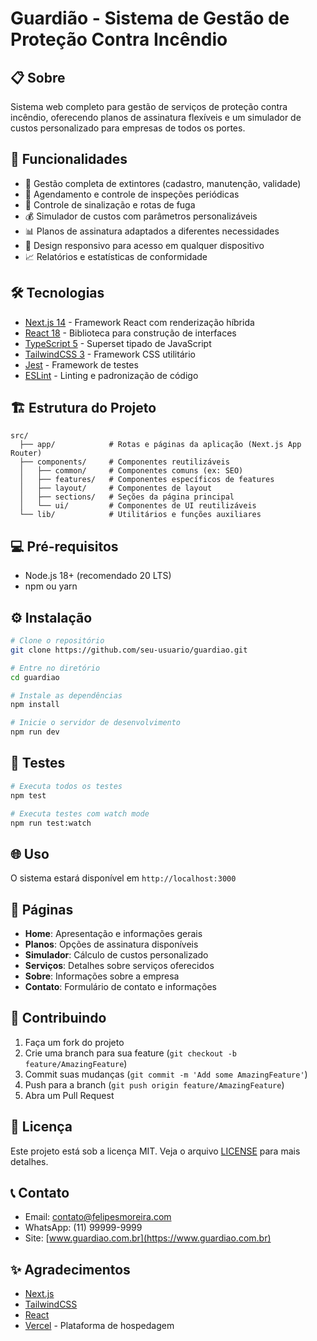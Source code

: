 # Guardião - Sistema de Gestão de Proteção Contra Incêndio

## 📋 Sobre
Sistema web completo para gestão de serviços de proteção contra incêndio, oferecendo planos de assinatura flexíveis e um simulador de custos personalizado para empresas de todos os portes.

## 🚀 Funcionalidades

- 🧯 Gestão completa de extintores (cadastro, manutenção, validade)
- 👀 Agendamento e controle de inspeções periódicas
- 🎯 Controle de sinalização e rotas de fuga
- 💰 Simulador de custos com parâmetros personalizáveis
- 📊 Planos de assinatura adaptados a diferentes necessidades
- 📱 Design responsivo para acesso em qualquer dispositivo
- 📈 Relatórios e estatísticas de conformidade

## 🛠️ Tecnologias

- [Next.js 14](https://nextjs.org/) - Framework React com renderização híbrida
- [React 18](https://reactjs.org/) - Biblioteca para construção de interfaces
- [TypeScript 5](https://www.typescriptlang.org/) - Superset tipado de JavaScript
- [TailwindCSS 3](https://tailwindcss.com/) - Framework CSS utilitário
- [Jest](https://jestjs.io/) - Framework de testes
- [ESLint](https://eslint.org/) - Linting e padronização de código

## 🏗️ Estrutura do Projeto

```
src/
  ├── app/            # Rotas e páginas da aplicação (Next.js App Router)
  ├── components/     # Componentes reutilizáveis
  │   ├── common/     # Componentes comuns (ex: SEO)
  │   ├── features/   # Componentes específicos de features
  │   ├── layout/     # Componentes de layout
  │   ├── sections/   # Seções da página principal
  │   └── ui/         # Componentes de UI reutilizáveis
  └── lib/            # Utilitários e funções auxiliares
```

## 💻 Pré-requisitos

- Node.js 18+ (recomendado 20 LTS)
- npm ou yarn

## ⚙️ Instalação

```bash
# Clone o repositório
git clone https://github.com/seu-usuario/guardiao.git

# Entre no diretório
cd guardiao

# Instale as dependências
npm install

# Inicie o servidor de desenvolvimento
npm run dev
```

## 🧪 Testes

```bash
# Executa todos os testes
npm test

# Executa testes com watch mode
npm run test:watch
```

## 🌐 Uso

O sistema estará disponível em `http://localhost:3000`

## 📱 Páginas

- **Home**: Apresentação e informações gerais
- **Planos**: Opções de assinatura disponíveis
- **Simulador**: Cálculo de custos personalizado
- **Serviços**: Detalhes sobre serviços oferecidos
- **Sobre**: Informações sobre a empresa
- **Contato**: Formulário de contato e informações

## 👥 Contribuindo

1. Faça um fork do projeto
2. Crie uma branch para sua feature (`git checkout -b feature/AmazingFeature`)
3. Commit suas mudanças (`git commit -m 'Add some AmazingFeature'`)
4. Push para a branch (`git push origin feature/AmazingFeature`)
5. Abra um Pull Request

## 📄 Licença

Este projeto está sob a licença MIT. Veja o arquivo [LICENSE](LICENSE) para mais detalhes.

## 📞 Contato

- Email: contato@felipesmoreira.com
- WhatsApp: (11) 99999-9999
- Site: [www.guardiao.com.br](https://www.guardiao.com.br)

## ✨ Agradecimentos

- [Next.js](https://nextjs.org/)
- [TailwindCSS](https://tailwindcss.com/)
- [React](https://reactjs.org/)
- [Vercel](https://vercel.com/) - Plataforma de hospedagem